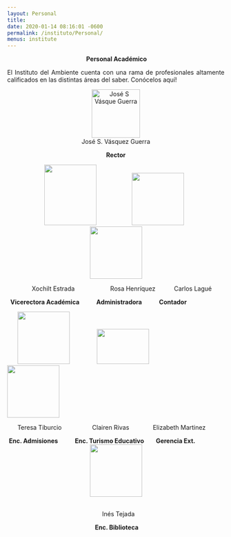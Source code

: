 ```yaml
---
layout: Personal
title: 
date: 2020-01-14 08:16:01 -0600
permalink: /instituto/Personal/
menus: institute
---
```

<html>
<head>
	
</head>
<body>
<p style="text-align: center;"><strong>&nbsp;Personal Acad&eacute;mico</strong></p>
<p style="text-align: justify;">El Instituto del Ambiente cuenta con una rama de profesionales altamente calificados en las distintas &aacute;reas del saber. Con&oacute;celos aqu&iacute;!</p>
<p style="text-align: center;"><img src="https://res.cloudinary.com/duuonteo7/image/upload/v1576067971/Profesores%20Instituto/WhatsApp_Image_2019-12-10_at_10.27.53.jpg" alt="Jos&eacute; S V&aacute;sque Guerra" style="display: block; margin-left: auto; margin-right: auto;" width="112" height="112" />Jos&eacute; S. V&aacute;squez Guerra</p>
<p style="text-align: center;"><strong>Rector</strong></p>
<p style="text-align: center;">&nbsp;&nbsp;&nbsp;&nbsp;&nbsp;&nbsp; <img src="https://res.cloudinary.com/duuonteo7/image/upload/v1580996461/Profesores%20Instituto/Imagen2.jpg" alt="" width="121" height="140" />&nbsp;&nbsp;&nbsp; &nbsp; &nbsp; &nbsp; &nbsp; &nbsp; &nbsp; &nbsp; &nbsp;&nbsp; <img src="https://res.cloudinary.com/duuonteo7/image/upload/v1581082323/Profesores%20Instituto/perfil-avatar-hombre-icono-redondo_24640-14044.jpg" alt="" width="121" height="121" />&nbsp;&nbsp; &nbsp; &nbsp; &nbsp;&nbsp; <img src="https://res.cloudinary.com/duuonteo7/image/upload/v1581082323/Profesores%20Instituto/perfil-avatar-hombre-icono-redondo_24640-14044.jpg" alt="" width="121" height="121" /></p>
<p style="text-align: center;">&nbsp;&nbsp; &nbsp; &nbsp; Xochilt Estrada&nbsp;&nbsp;&nbsp;&nbsp;&nbsp;&nbsp;&nbsp;&nbsp;&nbsp;&nbsp;&nbsp; &nbsp; &nbsp; &nbsp;&nbsp;&nbsp;&nbsp; Rosa Henr&iacute;quez&nbsp;&nbsp;&nbsp;&nbsp;&nbsp;&nbsp;&nbsp;&nbsp;&nbsp;&nbsp; Carlos Lagu&eacute;</p>
<p>&nbsp;<strong> Vicerectora Acad&eacute;mica</strong>&nbsp;&nbsp; &nbsp; &nbsp; &nbsp;&nbsp; <strong>Administradora&nbsp;&nbsp;&nbsp;&nbsp;&nbsp;&nbsp;&nbsp;&nbsp;&nbsp;&nbsp;&nbsp; Contador</strong></p>
<p>&nbsp;&nbsp;&nbsp;&nbsp;&nbsp;&nbsp;<img src="https://res.cloudinary.com/duuonteo7/image/upload/v1581082323/Profesores%20Instituto/perfil-avatar-hombre-icono-redondo_24640-14044.jpg" alt="" width="121" height="121" />&nbsp;&nbsp;&nbsp;&nbsp;&nbsp;&nbsp;&nbsp;&nbsp;&nbsp;&nbsp;&nbsp;&nbsp;&nbsp;&nbsp;&nbsp; <img src="https://res.cloudinary.com/instituto-del-ambiente/image/upload/c_scale,q_60,w_550/teachers/clairen-pupac.webp" alt="" width="121" height="81" />&nbsp; &nbsp; &nbsp; &nbsp; &nbsp; &nbsp; &nbsp; <img src="https://res.cloudinary.com/duuonteo7/image/upload/v1581082323/Profesores%20Instituto/perfil-avatar-hombre-icono-redondo_24640-14044.jpg" alt="" width="121" height="121" /></p>
<p>&nbsp;&nbsp;&nbsp;&nbsp;&nbsp; Teresa Tiburcio&nbsp;&nbsp;&nbsp;&nbsp;&nbsp;&nbsp;&nbsp;&nbsp;&nbsp;&nbsp;&nbsp;&nbsp;&nbsp; &nbsp; &nbsp; Clairen Rivas&nbsp;&nbsp;&nbsp;&nbsp;&nbsp;&nbsp;&nbsp;&nbsp;&nbsp;&nbsp;&nbsp;&nbsp;&nbsp; Elizabeth Martinez</p>
<p>&nbsp;<strong>Enc. Admisiones</strong> &nbsp;&nbsp;&nbsp;&nbsp;&nbsp;&nbsp;&nbsp;&nbsp; <strong>Enc. Turismo Educativo</strong>&nbsp;&nbsp;&nbsp;&nbsp; &nbsp; <strong>Gerencia Ext.</strong><img src="https://res.cloudinary.com/duuonteo7/image/upload/v1581082323/Profesores%20Instituto/perfil-avatar-hombre-icono-redondo_24640-14044.jpg" alt="" style="display: block; margin-left: auto; margin-right: auto;" width="121" height="121" />&nbsp;</p>
<p style="text-align: center;">&nbsp;&nbsp; In&eacute;s Tejada</p>
<p style="text-align: center;">&nbsp;<strong>Enc. Biblioteca</strong></p>
<p style="text-align: left;"></p>
<p style="text-align: left;"></p>
<p style="text-align: justify;"></p>
<p></p>
</body>
</html>

